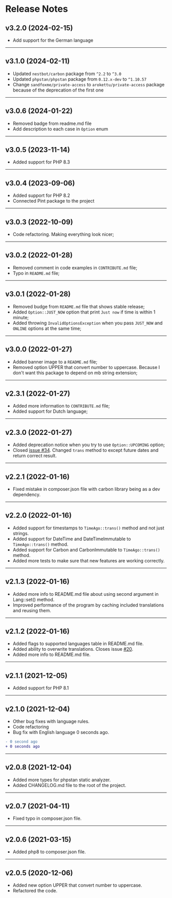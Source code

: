 # Release Notes

## v3.2.0 (2024-02-15)

- Add support for the German language

----

## v3.1.0 (2024-02-11)

- Updated `nestbot/carbon` package from `^2.2` to `^3.0`
- Updated `phpstan/phpstan` package from `0.12.x-dev` to `^1.10.57`
- Change `sandfoxme/private-access` to `arokettu/private-access` package because of the deprecation of the first one

----

## v3.0.6 (2024-01-22)

- Removed badge from readme.md file
- Add description to each case in `Option` enum

----

## v3.0.5 (2023-11-14)

- Added support for PHP 8.3

----

## v3.0.4 (2023-09-06)

- Added support for PHP 8.2
- Connected Pint package to the project

----

## v3.0.3 (2022-10-09)

- Code refactoring. Making everything look nicer;

----

## v3.0.2 (2022-01-28)

- Removed comment in code examples in `CONTRIBUTE.md` file;
- Typo in `README.md` file;

----

## v3.0.1 (2022-01-28)

- Removed budge from `README.md` file that shows stable release;
- Added `Option::JUST_NOW` option that print `Just now` if time is within 1 minute;
- Added throwing `InvalidOptionsException` when you pass `JUST_NOW` and `ONLINE` options at the same time;

----

## v3.0.0 (2022-01-27)

- Added banner image to a `README.md` file;
- Removed option UPPER that convert number to uppercase. Because I don't want this package to depend on mb string extension;

----

## v2.3.1 (2022-01-27)

- Added more information to `CONTRIBUTE.md` file;
- Added support for Dutch language;

----

## v2.3.0 (2022-01-27)

- Added deprecation notice when you try to use `Option::UPCOMING` option;
- Closed [issue #34](vhttps://github.com/SerhiiCho/ago/issues/34). Changed `trans` method to except future dates and return correct result.

----

## v2.2.1 (2022-01-16)

- Fixed mistake in composer.json file with carbon library being as a dev dependency.

----

## v2.2.0 (2022-01-16)

- Added support for timestamps to `TimeAgo::trans()` method and not just strings.
- Added support for DateTime and DateTimeImmutable to `TimeAgo::trans()` method.
- Added support for Carbon and CarbonImmutable to `TimeAgo::trans()` method.
- Added more tests to make sure that new features are working correctly.

----

## v2.1.3 (2022-01-16)

- Added more info to README.md file about using second argument in Lang::set() method.
- Improved performance of the program by caching included translations and reusing them.

----

## v2.1.2 (2022-01-16)

- Added flags to supported languages table in README.md file.
- Added ability to overwrite translations. Closes issue [#20](https://github.com/SerhiiCho/ago/issues/20).
- Added more info to README.md file.

----

## v2.1.1 (2021-12-05)

- Added support for PHP 8.1

----

## v2.1.0 (2021-12-04)

- Other bug fixes with language rules.
- Code refactoring
- Bug fix with English language 0 seconds ago.

```diff
- 0 second ago
+ 0 seconds ago
```

----

## v2.0.8 (2021-12-04)

- Added more types for phpstan static analyzer.
- Added CHANGELOG.md file to the root of the project.

----

## v2.0.7 (2021-04-11)

- Fixed typo in composer.json file.

----

## v2.0.6 (2021-03-15)

- Added php8 to composer.json file.

----

## v2.0.5 (2020-12-06)

- Added new option UPPER that convert number to uppercase.
- Refactored the code.